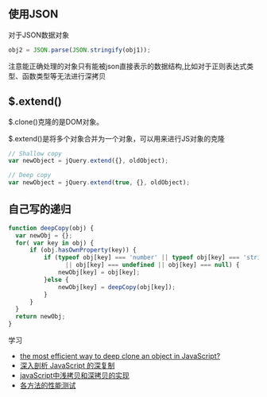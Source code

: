 ## 使用JSON
对于JSON数据对象
```js
obj2 = JSON.parse(JSON.stringify(obj1));
```
注意能正确处理的对象只有能被json直接表示的数据结构,比如对于正则表达式类型、函数类型等无法进行深拷贝

## $.extend()
$.clone()克隆的是DOM对象。

$.extend()是将多个对象合并为一个对象，可以用来进行JS对象的克隆
```js
// Shallow copy
var newObject = jQuery.extend({}, oldObject);

// Deep copy
var newObject = jQuery.extend(true, {}, oldObject);
```

## 自己写的递归
```js
function deepCopy(obj) {
  var newObj = {};
  for( var key in obj) {
      if (obj.hasOwnProperty(key)) {
          if (typeof obj[key] === 'number' || typeof obj[key] === 'string' || typeof obj[key] === 'boolean'
                || obj[key] === undefined || obj[key] === null) {
              newObj[key] = obj[key];
          }else {
              newObj[key] = deepCopy(obj[key]);
          }
      }
  }
  return newObj;
}
```

学习
- [the most efficient way to deep clone an object in JavaScript?](https://stackoverflow.com/questions/122102/what-is-the-most-efficient-way-to-deep-clone-an-object-in-javascript)
- [深入剖析 JavaScript 的深复制](http://jerryzou.com/posts/dive-into-deep-clone-in-javascript/)
- [javaScript中浅拷贝和深拷贝的实现](https://github.com/wengjq/Blog/issues/3)
- [各方法的性能测试](http://jsben.ch/bWfk9)

